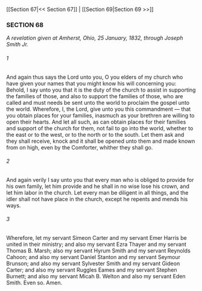 [[Section 67|<< Section 67]]  |  [[Section 69|Section 69 >>]]

### SECTION 68

*A revelation given at Amherst, Ohio, 25 January, 1832, through Joseph Smith Jr.*

###### 1
And again thus says the Lord unto you, O you elders of my church who have given your names that you might know his will concerning you: Behold, I say unto you that it is the duty of the church to assist in supporting the families of those, and also to support the families of those, who are called and must needs be sent unto the world to proclaim the gospel unto the world. Wherefore, I, the Lord, give unto you this commandment — that you obtain places for your families, inasmuch as your brethren are willing to open their hearts. And let all such, as can obtain places for their families and support of the church for them, not fail to go into the world, whether to the east or to the west, or to the north or to the south. Let them ask and they shall receive, knock and it shall be opened unto them and made known from on high, even by the Comforter, whither they shall go.

###### 2
And again verily I say unto you that every man who is obliged to provide for his own family, let him provide and he shall in no wise lose his crown, and let him labor in the church. Let every man be diligent in all things, and the idler shall not have place in the church, except he repents and mends his ways.

###### 3
Wherefore, let my servant Simeon Carter and my servant Emer Harris be united in their ministry; and also my servant Ezra Thayer and my servant Thomas B. Marsh; also my servant Hyrum Smith and my servant Reynolds Cahoon; and also my servant Daniel Stanton and my servant Seymour Brunson; and also my servant Sylvester Smith and my servant Gideon Carter; and also my servant Ruggles Eames and my servant Stephen Burnett; and also my servant Micah B. Welton and also my servant Eden Smith. Even so. Amen.